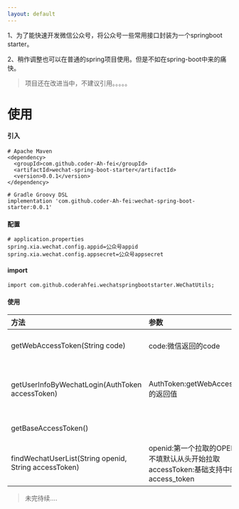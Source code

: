 ```yaml
---
layout: default
---
```


1、为了能快速开发微信公众号，将公众号一些常用接口封装为一个springboot starter。

2、稍作调整也可以在普通的spring项目使用。但是不如在spring-boot中来的痛快。

> 项目还在改进当中，不建议引用。。。。。

# 使用

#### 引入

```
# Apache Maven
<dependency>
  <groupId>com.github.coder-Ah-fei</groupId>
  <artifactId>wechat-spring-boot-starter</artifactId>
  <version>0.0.1</version>
</dependency>

# Gradle Groovy DSL
implementation 'com.github.coder-Ah-fei:wechat-spring-boot-starter:0.0.1'
```

#### 配置

```
# application.properties
spring.xia.wechat.config.appid=公众号appid
spring.xia.wechat.config.appsecret=公众号appsecret
```

#### import

```aidl
import com.github.coderahfei.wechatspringbootstarter.WeChatUtils;
```

#### 使用

| 方法        | 参数          | 返回 | 说明 |
|:-------------|:------------------|:------|:------|
| getWebAccessToken(String code)                            | code:微信返回的code                                                             | AuthToken:微信返回值的封装     |根据code获取网页授权的access_token|
| getUserInfoByWechatLogin(AuthToken accessToken)           | AuthToken:getWebAccessToken的返回值                                            |UserInfoDto:用户信息           |根据微信网页授权的access_token获取用户的基本信息|
| getBaseAccessToken()                                      |                                                                               |AuthToken:微信返回值的封装      |基础支持中的access_token|
| findWechatUserList(String openid, String accessToken)     | openid:第一个拉取的OPENID，不填默认从头开始拉取 accessToken:基础支持中的access_token  |FindUserListDto:...          |从微信获取用户列表 每次请求最多获取10000条数据|

> 未完待续....
